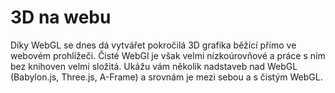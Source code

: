 # 3D na webu

Díky WebGL se dnes dá vytvářet pokročilá 3D grafika běžící přímo ve webovém prohlížeči.  Čisté WebGl je však velmi nízkoúrovňové a práce s ním bez knihoven velmi složitá. Ukážu vám několik nadstaveb nad WebGL (Babylon.js, Three.js, A-Frame) a srovnám je mezi sebou a s čistým WebGL.